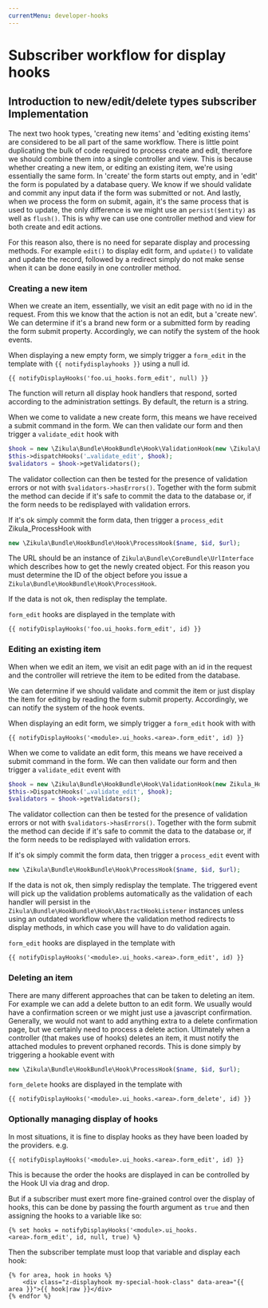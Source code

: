 ```yaml
---
currentMenu: developer-hooks
---
```

# Subscriber workflow for display hooks

## Introduction to new/edit/delete types subscriber Implementation

The next two hook types, 'creating new items' and 'editing existing items' are considered to be
all part of the same workflow.  There is little point duplicating the bulk of code required
to process create and edit, therefore we should combine them into a single controller and view.
This is because whether creating a new item, or editing an existing item, we're using
essentially the same form.  In 'create' the form starts out empty, and in 'edit' the form
is populated by a database query.  We know if we should validate and commit any input data
if the form was submitted or not.  And lastly, when we process the form on submit, again,
it's the same process that is used to update, the only difference is we might use an
`persist($entity)` as well as `flush()`.  This is why we can use one controller method and view
for both create and edit actions.

For this reason also, there is no need for separate display and processing methods.  For example
`edit()` to display edit form, and `update()` to validate and update the record, followed by a
redirect simply do not make sense when it can be done easily in one controller method.

### Creating a new item

When we create an item, essentially, we visit an edit page with no id in the request.
From this we know that the action is not an edit, but a 'create new'.  We can determine
if it's a brand new form or a submitted form by reading the form submit property.
Accordingly, we can notify the system of the hook events.

When displaying a new empty form, we simply trigger a `form_edit` in the template with
`{{ notifydisplayhooks }}` using a null id.

```twig
{{ notifyDisplayHooks('foo.ui_hooks.form_edit', null) }}
```

The function will return all display hook handlers that respond, sorted according to
the administration settings. By default, the return is a string.

When we come to validate a new create form, this means we have received a submit command
in the form.  We can then validate our form and then trigger a `validate_edit` hook with

```php
$hook = new \Zikula\Bundle\HookBundle\Hook\ValidationHook(new \Zikula\Bundle\HookBundle\Hook\ValidationProviders());
$this->dispatchHooks('…validate_edit', $hook);
$validators = $hook->getValidators();
```

The validator collection can then be tested for the presence of validation errors or not
with `$validators->hasErrors()`.  Together with the form submit the method can decide
if it's safe to commit the data to the database or, if the form needs to be redisplayed with
validation errors.

If it's ok simply commit the form data, then trigger a `process_edit` Zikula_ProcessHook with

```php
new \Zikula\Bundle\HookBundle\Hook\ProcessHook($name, $id, $url);
```

The URL should be an instance of `Zikula\Bundle\CoreBundle\UrlInterface` which describes how to get the newly created object.
For this reason you must determine the ID of the object before you issue a `Zikula\Bundle\HookBundle\Hook\ProcessHook`.

If the data is not ok, then redisplay the template.

`form_edit` hooks are displayed in the template with

```twig
{{ notifyDisplayHooks('foo.ui_hooks.form_edit', id) }}
```

### Editing an existing item

When when we edit an item, we visit an edit page with an id in the request and the
controller will retrieve the item to be edited from the database.

We can determine if we should validate and commit the item or just display the item for
editing by reading the form submit property.
Accordingly, we can notify the system of the hook events.

When displaying an edit form, we simply trigger a `form_edit` hook with with

```twig
{{ notifyDisplayHooks('<module>.ui_hooks.<area>.form_edit', id) }}
```

When we come to validate an edit form, this means we have received a submit command
in the form.  We can then validate our form and then trigger a `validate_edit` event with

```php
$hook = new \Zikula\Bundle\HookBundle\Hook\ValidationHook(new Zikula_Hook_ValidationProviders());
$this->DispatchHooks('…validate_edit', $hook);
$validators = $hook->getValidators();
```

The validator collection can then be tested for the presence of validation errors or not
with `$validators->hasErrors()`.  Together with the form submit the method can decide
if it's safe to commit the data to the database or, if the form needs to be redisplayed with
validation errors.

If it's ok simply commit the form data, then trigger a `process_edit` event with

```php
new \Zikula\Bundle\HookBundle\Hook\ProcessHook($name, $id, $url);
```

If the data is not ok, then simply redisplay the template.  The triggered event will pick up
the validation problems automatically as the validation of each handler will persist in
the `Zikula\Bundle\HookBundle\Hook\AbstractHookListener` instances unless using an outdated workflow where the 
validation method redirects to display methods, in which case you will have to do validation again.

`form_edit` hooks are displayed in the template with

```twig
{{ notifyDisplayHooks('<module>.ui_hooks.<area>.form_edit', id) }}
```

### Deleting an item

There are many different approaches that can be taken to deleting an item. For example we
can add a delete button to an edit form.  We usually would have a confirmation screen
or we might just use a javascript confirmation.  Generally, we would not want to add
anything extra to a delete confirmation page, but we certainly need to process a delete
action.  Ultimately when a controller (that makes use of hooks) deletes an item, it
must notify the attached modules to prevent orphaned records.  This is done simply by
triggering a hookable event with

```php
new \Zikula\Bundle\HookBundle\Hook\ProcessHook($name, $id, $url);
```

`form_delete` hooks are displayed in the template with

```twig
{{ notifyDisplayHooks('<module>.ui_hooks.<area>.form_delete', id) }}
```

### Optionally managing display of hooks

In most situations, it is fine to display hooks as they have been loaded by the providers. e.g.

```twig
{{ notifyDisplayHooks('<module>.ui_hooks.<area>.form_edit', id) }}
```

This is because the order the hooks are displayed in can be controlled by the Hook UI via drag and drop.

But if a subscriber must exert more fine-grained control over the display of hooks, this can be done by passing
the fourth argument as `true` and then assigning the hooks to a variable like so:

```twig
{% set hooks = notifyDisplayHooks('<module>.ui_hooks.<area>.form_edit', id, null, true) %}
```

Then the subscriber template must loop that variable and display each hook:

```twig
{% for area, hook in hooks %}
    <div class="z-displayhook my-special-hook-class" data-area="{{ area }}">{{ hook|raw }}</div>
{% endfor %}
```
